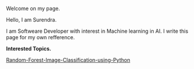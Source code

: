 Welcome on my page.

Hello, I am Surendra. 

I am Softweare Developer with interest in Machine learning in AI. I write this page for my own refference. 

<b>Interested Topics.</b>

<a href="https://87surendra.github.io/Random-Forest-Image-Classification-using-Python/">Random-Forest-Image-Classification-using-Python</a>






